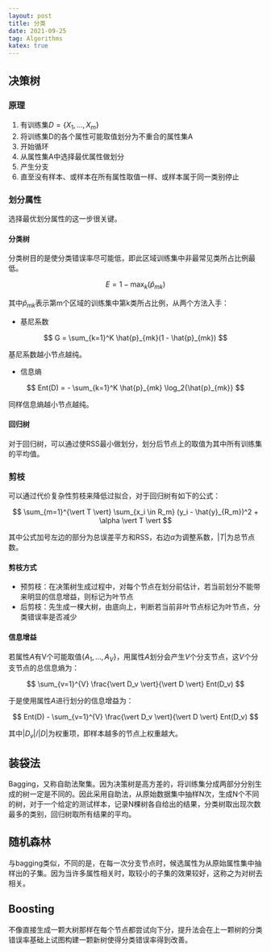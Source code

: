 ```yaml
---
layout: post
title: 分类
date: 2021-09-25
tag: Algorithms
katex: true
---
```


## 决策树

### 原理

1. 有训练集$D = \{X_1, ..., X_m\}$
2. 将训练集D的各个属性可能取值划分为不重合的属性集A
3. 开始循环
4. 从属性集A中选择最优属性做划分
5. 产生分支
6. 直至没有样本、或样本在所有属性取值一样、或样本属于同一类别停止

### 划分属性

选择最优划分属性的这一步很关键。

#### 分类树

分类树目的是使分类错误率尽可能低，即此区域训练集中非最常见类所占比例最低。

$$
E = 1 - \max_{k} (\hat{p}_{mk})
$$

其中$\hat{p}_{mk}$表示第m个区域的训练集中第k类所占比例，从两个方法入手：

- 基尼系数

$$
G = \sum_{k=1}^K \hat{p}_{mk}(1 - \hat{p}_{mk})
$$

基尼系数越小节点越纯。

- 信息熵

$$
Ent(D) = - \sum_{k=1}^K \hat{p}_{mk} \log_2{\hat{p}_{mk}}
$$

同样信息熵越小节点越纯。

#### 回归树

对于回归树，可以通过使RSS最小做划分，划分后节点上的取值为其中所有训练集的平均值。

### 剪枝

可以通过代价复杂性剪枝来降低过拟合，对于回归树有如下的公式：

$$
\sum_{m=1}^{\vert T \vert} \sum_{x_i \in R_m} (y_i - \hat{y}_{R_m})^2 + \alpha \vert T \vert
$$

其中公式加号左边的部分为总误差平方和RSS，右边$\alpha$为调整系数，$\vert T \vert$为总节点数。

#### 剪枝方式

- 预剪枝：在决策树生成过程中，对每个节点在划分前估计，若当前划分不能带来明显的信息增益，则标记为叶节点
- 后剪枝：先生成一棵大树，由底向上，判断若当前非叶节点标记为叶节点，分类错误率是否减少

#### 信息增益

若属性$A$有V个可能取值$\{A_1, ..., A_V\}$，用属性$A$划分会产生$V$个分支节点，这$V$个分支节点的总信息熵为：

$$
\sum_{v=1}^{V} \frac{\vert D_v \vert}{\vert D \vert} Ent(D_v)
$$

于是使用属性$A$进行划分的信息增益为：

$$
Ent(D) - \sum_{v=1}^{V} \frac{\vert D_v \vert}{\vert D \vert} Ent(D_v)
$$

其中$\vert D_v \vert / \vert D \vert$为权重项，即样本越多的节点上权重越大。

## 装袋法

Bagging，又称自助法聚集。因为决策树是高方差的，将训练集分成两部分分别生成的树一定是不同的。因此采用自助法，从原始数据集中抽样N次，生成N个不同的树，对于一个给定的测试样本，记录N棵树各自给出的结果，分类树取出现次数最多的类别，回归树取所有结果的平均。

## 随机森林

与bagging类似，不同的是，在每一次分支节点时，候选属性为从原始属性集中抽样出的子集。因为当许多属性相关时，取较小的子集的效果较好，这称之为对树去相关。

## Boosting

不像直接生成一颗大树那样在每个节点都尝试向下分，提升法会在上一颗树的分类错误率基础上试图构建一颗新树使得分类错误率得到改善。

